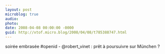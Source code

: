 ```yaml
---
layout: post
microblog: true
audio: 
photo: 
date: 2008-04-08 00:00:00 -0000
guid: http://xtof.micro.blog/2008/04/08/t785388747.html
---
```

soirée embrasée #openid - @robert_vinet : prêt à poursuivre sur München ?
